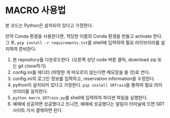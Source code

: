 # MACRO 사용법
본 코드는 Python은 설치되어 있다고 가정한다.

만약 Conda 환경을 사용한다면, 적당한 이름의 Conda 환경을 만들고 activate 한다. 그 후, 
`pip install -r requirements.txt`를 shell에 입력하여 필요 라이브러리를 설치하여 준비한다.

1. 본 repository를 다운로드한다. (오른쪽 상단 code 버튼 클릭, download zip 또는 git clone하기)
2. config.ini를 에디터 (마땅한 게 떠오르지 않는다면 메모장을 쓸 것)로 연다.
3. config.ini의 로그인 정보를 입력하고, reservation information을 수정한다. 
4. python이 설치되어 있다고 가정한다. `pip install SRTrain`을 통하여 필요 라이브러리를 설치한다.
5. `python macro_SRTrain.py`를 shell에 입력하여 파이썬 파일을 실행한다.
6. 예매에 성공하면 성공했다고 뜨니깐, 예매에 성공했다는 알림이 터미널에 뜨면 SRT 사이트 가서 결제하면 된다.
